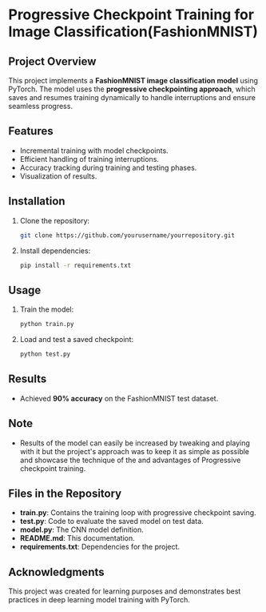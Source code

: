 # Progressive Checkpoint Training for Image Classification(FashionMNIST)

## Project Overview
This project implements a **FashionMNIST image classification model** using PyTorch. The model uses the **progressive checkpointing approach**, which saves and resumes training dynamically to handle interruptions and ensure seamless progress.

## Features
- Incremental training with model checkpoints.
- Efficient handling of training interruptions.
- Accuracy tracking during training and testing phases.
- Visualization of results.

## Installation
1. Clone the repository:
   ```bash
   git clone https://github.com/yourusername/yourrepository.git
   ```
2. Install dependencies:
   ```bash
   pip install -r requirements.txt
   ```

## Usage
1. Train the model:
   ```bash
   python train.py
   ```
2. Load and test a saved checkpoint:
   ```bash
   python test.py
   ```

## Results
- Achieved **90% accuracy** on the FashionMNIST test dataset.

## Note
- Results of the model can easily be increased by tweaking and playing with it but the project's approach was to keep it as simple as possible and showcase the technique of the and advantages of Progressive checkpoint training.

## Files in the Repository
- **train.py**: Contains the training loop with progressive checkpoint saving.
- **test.py**: Code to evaluate the saved model on test data.
- **model.py**: The CNN model definition.
- **README.md**: This documentation.
- **requirements.txt**: Dependencies for the project.

## Acknowledgments
This project was created for learning purposes and demonstrates best practices in deep learning model training with PyTorch.

<!---
NetPranav/NetPranav is a ✨ special ✨ repository because its `README.md` (this file) appears on your GitHub profile.
You can click the Preview link to take a look at your changes.
--->
